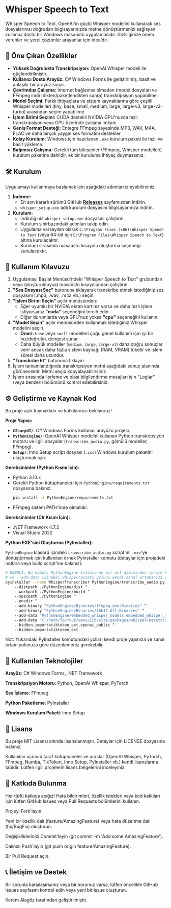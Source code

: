 # Whisper Speech to Text

Whisper Speech to Text, OpenAI'ın güçlü Whisper modelini kullanarak ses dosyalarınızı doğrudan bilgisayarınızda metne dönüştürmenizi sağlayan kullanıcı dostu bir Windows masaüstü uygulamasıdır. Gizliliğinize önem verenler ve yerel çözümler arayanlar için idealdir.

## 🌟 Öne Çıkan Özellikler

*   **Yüksek Doğrulukta Transkripsiyon:** OpenAI Whisper modeli ile güçlendirilmiştir.
*   **Kullanıcı Dostu Arayüz:** C# Windows Forms ile geliştirilmiş, basit ve anlaşılır bir arayüz sunar.
*   **Çevrimdışı Çalışma:** İnternet bağlantısı olmadan (model dosyaları ve FFmpeg indirildikten/paketlendikten sonra) transkripsiyon yapabilme.
*   **Model Seçimi:** Farklı ihtiyaçlara ve sistem kaynaklarına göre çeşitli Whisper modelleri (tiny, base, small, medium, large, large-v3, large-v3-turbo) arasından seçim yapabilme.
*   **İşlem Birimi Seçimi:** CUDA destekli NVIDIA GPU'nuzda hızlı transkripsiyon veya CPU üzerinde çalışma imkanı.
*   **Geniş Format Desteği:** Entegre FFmpeg sayesinde MP3, WAV, M4A, FLAC ve daha birçok yaygın ses formatını destekler.
*   **Kolay Kurulum:** Windows için hazırlanan `.exe` kurulum paketi ile hızlı ve basit yükleme.
*   **Bağımsız Çalışma:** Gerekli tüm bileşenler (FFmpeg, Whisper modelleri) kurulum paketine dahildir, ek bir kuruluma ihtiyaç duymazsınız.

## 🛠️ Kurulum

Uygulamayı kullanmaya başlamak için aşağıdaki adımları izleyebilirsiniz:

1.  **İndirme:**
    *   En son kararlı sürümü GitHub **[Releases](../../releases)** sayfamızdan indirin.
    *   `whisper_setup.exe` adlı kurulum dosyasını bilgisayarınıza indirin.
2.  **Kurulum:**
    *   İndirdiğiniz `whisper_setup.exe` dosyasını çalıştırın.
    *   Kurulum sihirbazındaki adımları takip edin.
    *   Uygulama varsayılan olarak `C:\Program Files (x86)\Whisper Speech to Text` (veya 64-bit için `C:\Program Files\Whisper Speech to Text`) altına kurulacaktır.
    *   Kurulum sırasında masaüstü kısayolu oluşturma seçeneği sunulacaktır.

## 🚀 Kullanım Kılavuzu

1.  Uygulamayı Başlat Menüsü'ndeki "Whisper Speech to Text" grubundan veya (oluşturulduysa) masaüstü kısayolundan çalıştırın.
2.  **"Ses Dosyası Seç"** butonuna tıklayarak transkribe etmek istediğiniz ses dosyasını (.mp3, .wav, .m4a vb.) seçin.
3.  **"İşlem Birimi Seçin"** açılır menüsünden:
    *   Eğer uyumlu bir NVIDIA ekran kartınız varsa ve daha hızlı işlem istiyorsanız **"cuda"** seçeneğini tercih edin.
    *   Diğer durumlarda veya GPU'nuz yoksa **"cpu"** seçeneğini kullanın.
4.  **"Model Seçin"** açılır menüsünden kullanmak istediğiniz Whisper modelini seçin.
    *   **Öneri:** `base` veya `small` modelleri çoğu genel kullanım için iyi bir hız/doğruluk dengesi sunar.
    *   Daha büyük modeller (`medium`, `large`, `large-v3`) daha doğru sonuçlar verir ancak daha fazla sistem kaynağı (RAM, VRAM) tüketir ve işlem süresi daha uzundur.
5.  **"Transkribe Et"** butonuna tıklayın.
6.  İşlem tamamlandığında transkripsiyon metni aşağıdaki sonuç alanında görünecektir. Metni seçip kopyalayabilirsiniz.
7.  İşlem sırasında ilerleme ve olası bilgilendirme mesajları için "Loglar" (veya benzeri) bölümünü kontrol edebilirsiniz.

## ⚙️ Geliştirme ve Kaynak Kod

Bu proje açık kaynaklıdır ve katkılarınızı bekliyoruz!

**Proje Yapısı:**

*   **`CSharpUI/`**: C# Windows Forms kullanıcı arayüzü projesi.
*   **`PythonEngine/`**: OpenAI Whisper modelini kullanan Python transkripsiyon motoru ve ilgili dosyalar (`transcribe_audio.py`, gömülü modeller, FFmpeg).
*   **`Setup/`**: Inno Setup script dosyası (`.iss`) Windows kurulum paketini oluşturmak için.

**Gereksinimler (Python Kısmı İçin):**

*   Python 3.10.x
*   Gerekli Python kütüphaneleri için `PythonEngine/requirements.txt` dosyasına bakınız.
    ```bash
    pip install -r PythonEngine/requirements.txt
    ```
*   FFmpeg sistem PATH'inde olmalıdır.

**Gereksinimler (C# Kısmı İçin):**

*   .NET Framework 4.7.2
*   Visual Studio 2022

**Python EXE'sini Oluşturma (PyInstaller):**

`PythonEngine` klasörü içindeki `transcribe_audio.py` script'ini `.exe`'ye dönüştürmek için kullanılan örnek PyInstaller komutu (detaylar için projedeki notlara veya build script'ine bakınız):

```bash
# ÖNEMLİ: Bu komutu PythonEngine klasörünün bir üst dizininden (proje kökünden) çalıştırın
# ve --add-data içindeki whisper/assets yolunu kendi sanal ortamınıza göre güncelleyin!
pyinstaller --name WhisperTranscriber PythonEngine/transcribe_audio.py ^
    --distpath ./PythonEngine/dist ^
    --workpath ./PythonEngine/build ^
    --specpath ./PythonEngine ^
    --onedir ^
    --add-binary "PythonEngine/Binaries/ffmpeg.exe:Binaries" ^
    --add-binary "PythonEngine/Binaries/tbb12.dll:Binaries" ^
    --add-data "PythonEngine/embedded_whisper_models:embedded_whisper_models" ^
    --add-data "C:/Path/To/Your/venv/Lib/site-packages/whisper/assets:whisper/assets" ^
    --hidden-import=tiktoken_ext.openai_public ^
    --hidden-import=tiktoken_ext
```


Not: Yukarıdaki PyInstaller komutundaki yolları kendi proje yapınıza ve sanal ortam yolunuza göre düzenlemeniz gerekebilir.

## 🧱 Kullanılan Teknolojiler

**Arayüz**: C# Windows Forms, .NET Framework

**Transkripsiyon Motoru**: Python, OpenAI Whisper, PyTorch

**Ses İşleme**: FFmpeg

**Python Paketleme**: PyInstaller

**Windows Kurulum Paketi**: Inno Setup

## 📄 Lisans

Bu proje MIT Lisansı altında lisanslanmıştır. Detaylar için LICENSE dosyasına bakınız.

Kullanılan üçüncü taraf kütüphaneler ve araçlar (OpenAI Whisper, PyTorch, FFmpeg, Numba, TikToken, Inno Setup, PyInstaller vb.) kendi lisanslarına tabidir. Lütfen ilgili projelerin lisans belgelerini inceleyiniz.

## 🙌 Katkıda Bulunma

Her türlü katkıya açığız! Hata bildirimleri, özellik istekleri veya kod katkıları için lütfen GitHub Issues veya Pull Requests bölümlerini kullanın.

Projeyi Fork'layın.

Yeni bir özellik dalı (feature/AmazingFeature) veya hata düzeltme dalı (fix/BugFix) oluşturun.

Değişikliklerinizi Commit'leyin (git commit -m 'Add some AmazingFeature').

Dalınızı Push'layın (git push origin feature/AmazingFeature).

Bir Pull Request açın.

## 📞 İletişim ve Destek

Bir sorunla karşılaşırsanız veya bir sorunuz varsa, lütfen öncelikle GitHub Issues sayfasını kontrol edin veya yeni bir issue oluşturun.

Kerem Alagöz tarafından geliştirilmiştir.
